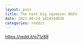 ```yaml
--- 
layout: post 
title: The next big squeezer BGFV 
date: 2021-06-24 1624544836 
categories: reddit 
--- 
```

https://redd.it/o71z89